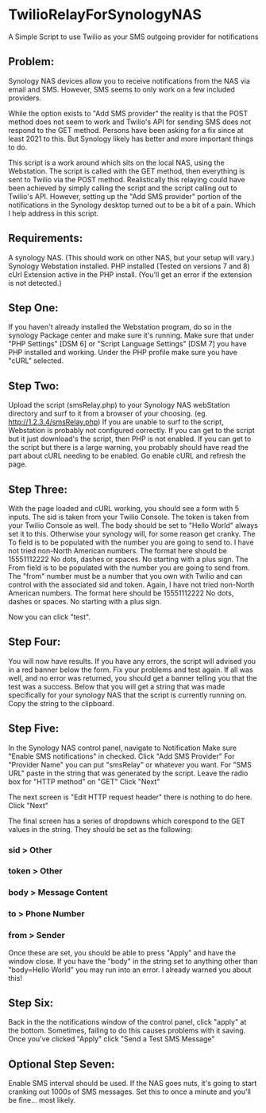 # TwilioRelayForSynologyNAS
A Simple Script to use Twilio as your SMS outgoing provider for notifications

## Problem:
Synology NAS devices allow you to receive notifications from the NAS via email and SMS. However, SMS seems to only work on a few included providers.

While the option exists to "Add SMS provider" the reality is that the POST method does not seem to work and Twilio's API for sending SMS does not respond to the GET method.
Persons have been asking for a fix since at least 2021 to this. But Synology likely has better and more important things to do.

This script is a work around which sits on the local NAS, using the Webstation. The script is called with the GET method, then everything is sent to Twilio via the POST method.
Realistically this relaying could have been achieved by simply calling the script and the script calling out to Twilio's API. 
However, setting up the "Add SMS provider" portion of the notifications in the Synology desktop turned out to be a bit of a pain. Which I help address in this script.

## Requirements:
A synology NAS. (This should work on other NAS, but your setup will vary.)
Synology Webstation installed.
  PHP installed (Tested on versions 7 and 8)
    cUrl Extension active in the PHP install. (You'll get an error if the extension is not detected.)

## Step One:
If you haven't already installed the Webstation program, do so in the synology Package center and make sure it's running. Make sure that under "PHP Settings" [DSM 6] or "Script Language Settings" [DSM 7] you have PHP installed and working. Under the PHP profile make sure you have "cURL" selected.

## Step Two:
Upload the script (smsRelay.php) to your Synology NAS webStation directory and surf to it from a browser of your choosing. (eg. http://1.2.3.4/smsRelay.php)
  If you are unable to surf to the script, Webstation is probably not configured correctly.
  If you can get to the script but it just download's the script, then PHP is not enabled.
  If you can get to the script but there is a large warning, you probably should have read the part about cURL needing to be enabled. Go enable cURL and refresh the page.

## Step Three:
With the page loaded and cURL working, you should see a form with 5 inputs.
  The sid is taken from your Twilio Console.
  The token is taken from your Twilio Console as well.
  The body should be set to "Hello World" always set it to this. Otherwise your synology will, for some reason get cranky.
  The To field is to be populated with the number you are going to send to. I have not tried non-North American numbers. The format here should be 15551112222 No dots, dashes or spaces. No starting with a plus sign.
  The From field is to be populated with the number you are going to send from. The "from" number must be a number that you own with Twilio and can control with the associated sid and token. Again, I have not tried non-North American numbers. The format here should be 15551112222 No dots, dashes or spaces. No starting with a plus sign.

  Now you can click "test".

## Step Four:
You will now have results. 
  If you have any errors, the script will advised you in a red banner below the form. Fix your problems and test again.
  If all was well, and no error was returned, you should get a banner telling you that the test was a success. Below that you will get a string that was made specifically for your synology NAS that the script is currently running on.
    Copy the string to the clipboard.

## Step Five:
In the Synology NAS control panel, navigate to Notification
  Make sure "Enable SMS notifications" in checked.
  Click "Add SMS Provider"
  For "Provider Name" you can put "smsRelay" or whatever you want.
  For "SMS URL" paste in the string that was generated by the script.
  Leave the radio box for "HTTP method" on "GET"
  Click "Next"

  The next screen is "Edit HTTP request header" there is nothing to do here. Click "Next"

  The final screen has a series of dropdowns which corespond to the GET values in the string. They should be set as the following:
  ###  sid   > Other
  ###  token > Other
  ###  body  > Message Content
  ###  to    > Phone Number
  ###  from  > Sender

  Once these are set, you should be able to press "Apply" and have the window close.
  If you have the "body" in the string set to anything other than "body=Hello World" you may run into an error. I already warned you about this!

## Step Six:
Back in the the notifications window of the control panel, click "apply" at the bottom. Sometimes, failing to do this causes problems with it saving.
Once you've clicked "Apply" click "Send a Test SMS Message"

## Optional Step Seven:
Enable SMS interval should be used. If the NAS goes nuts, it's going to start cranking out 1000s of SMS messages. Set this to once a minute and you'll be fine... most likely.
